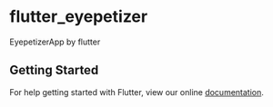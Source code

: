 # flutter_eyepetizer

EyepetizerApp by flutter

## Getting Started

For help getting started with Flutter, view our online
[documentation](https://flutter.io/).

